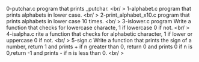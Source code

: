 0-putchar.c program that prints _putchar. <br/ >
1-alphabet.c program that prints alphabets in lower case. <br/ >
2-print_alphabet_x10.c program that prints alphabets in lower case 10 times. <br/ >
3-islower.c program Write a function that checks for lowercase characte, 1 if lowercase 0 if not. <br/ >
4-isalpha.c rite a function that checks for alphabetic character, 1 if lower or uppercase 0 if not. <br/ >
5-sign.c Write a function that prints the sign of a number, return 1 and prints + if n greater than 0, return 0 and prints 0 if n is 0,return -1 and prints - if n is less than 0. <br/ >
